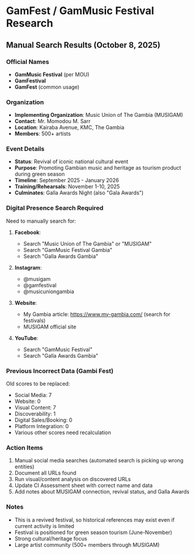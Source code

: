 # GamFest / GamMusic Festival Research

## Manual Search Results (October 8, 2025)

### Official Names
- **GamMusic Festival** (per MOU)
- **GamFestival** 
- **GamFest** (common usage)

### Organization
- **Implementing Organization**: Music Union of The Gambia (MUSIGAM)
- **Contact**: Mr. Momodou M. Sarr
- **Location**: Kairaba Avenue, KMC, The Gambia
- **Members**: 500+ artists

### Event Details
- **Status**: Revival of iconic national cultural event
- **Purpose**: Promoting Gambian music and heritage as tourism product during green season
- **Timeline**: September 2025 - January 2026
- **Training/Rehearsals**: November 1-10, 2025
- **Culminates**: Galla Awards Night (also "Gala Awards")

### Digital Presence Search Required

Need to manually search for:
1. **Facebook**: 
   - Search "Music Union of The Gambia" or "MUSIGAM"
   - Search "GamMusic Festival Gambia"
   - Search "Galla Awards Gambia"

2. **Instagram**:
   - @musigam
   - @gamfestival
   - @musicuniongambia

3. **Website**:
   - My Gambia article: https://www.my-gambia.com/ (search for festivals)
   - MUSIGAM official site

4. **YouTube**:
   - Search "GamMusic Festival"
   - Search "Galla Awards Gambia"

### Previous Incorrect Data (Gambi Fest)
Old scores to be replaced:
- Social Media: 7
- Website: 0
- Visual Content: 7
- Discoverability: 1
- Digital Sales/Booking: 0
- Platform Integration: 0
- Various other scores need recalculation

### Action Items
1. Manual social media searches (automated search is picking up wrong entities)
2. Document all URLs found
3. Run visual/content analysis on discovered URLs
4. Update CI Assessment sheet with correct name and data
5. Add notes about MUSIGAM connection, revival status, and Galla Awards

### Notes
- This is a revived festival, so historical references may exist even if current activity is limited
- Festival is positioned for green season tourism (June-November)
- Strong cultural/heritage focus
- Large artist community (500+ members through MUSIGAM)

